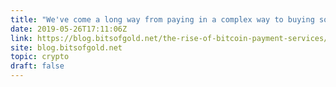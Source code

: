 ```yaml
---
title: "We've come a long way from paying in a complex way to buying something as simple as a cup of coffee in a manner of seconds. A large part of this progress is thanks to the rise of crypto payment services."
date: 2019-05-26T17:11:06Z
link: https://blog.bitsofgold.net/the-rise-of-bitcoin-payment-services/?utm_medium=RSS&utm_source=hune
site: blog.bitsofgold.net
topic: crypto
draft: false
---
```

